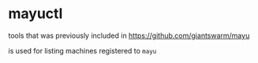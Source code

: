 # mayuctl
tools that was previously included in https://github.com/giantswarm/mayu


is used for listing  machines registered to `mayu`
```
